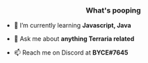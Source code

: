 <h3 align="center">What's pooping</h3>

- 🌱 I’m currently learning **Javascript, Java**

- 💬 Ask me about **anything Terraria related**

- 📫 Reach me on Discord at **BYCE#7645**
